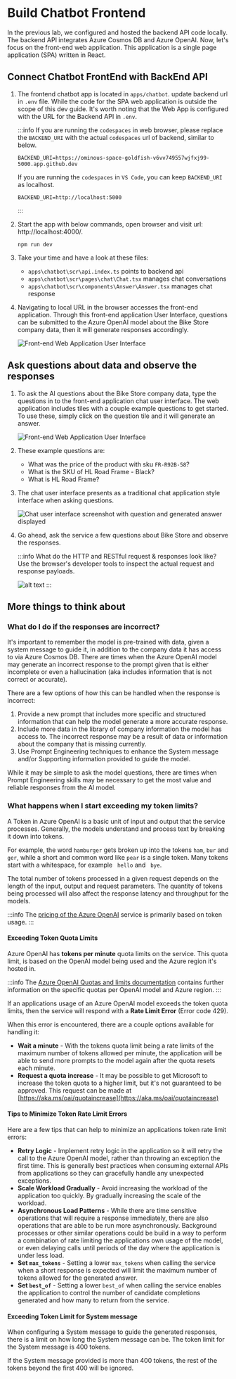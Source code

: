 # Build Chatbot Frontend

In the previous lab, we configured and hosted the backend API code locally. The backend API integrates Azure Cosmos DB and Azure OpenAI. Now, let's focus on the front-end web application. This application is a single page application (SPA) written in React.

## Connect Chatbot FrontEnd with BackEnd API

1. The frontend chatbot app is located in `apps/chatbot`. update backend url in `.env` file. While the code for the SPA web application is outside the scope of this dev guide. It's worth noting that the Web App is configured with the URL for the Backend API in `.env`.

   :::info
   If you are running the `codespaces` in web browser, please replace the `BACKEND_URI` with the actual `codespaces` url of backend, similar to below.

   ```
   BACKEND_URI=https://ominous-space-goldfish-v6vv749557wjfxj99-5000.app.github.dev
   ```

   If you are running the `codespaces` in `VS Code`, you can keep `BACKEND_URI` as localhost.

   ```
   BACKEND_URI=http://localhost:5000
   ```
   :::

2. Start the app with below commands, open browser and visit url: http://localhost:4000/.

   ```
   npm run dev
   ```
   
3. Take your time and have a look at these files:
   - `apps\chatbot\scr\api.index.ts` points to backend api
   - `apps\chatbot\scr\pages\chat\Chat.tsx` manages chat conversations
   - `apps\chatbot\scr\components\Answer\Answer.tsx` manages chat response

4. Navigating to local URL in the browser accesses the front-end application. Through this front-end application User Interface, questions can be submitted to the Azure OpenAI model about the Bike Store company data, then it will generate responses accordingly.

   ![Front-end Web Application User Interface](images/2024-01-17-12-42-59.png)

## Ask questions about data and observe the responses

1. To ask the AI questions about the Bike Store company data, type the questions in to the front-end application chat user interface. The web application includes tiles with a couple example questions to get started. To use these, simply click on the question tile and it will generate an answer.

   ![Front-end Web Application User Interface](images/2024-01-17-12-42-59.png)

2. These example questions are:

   - What was the price of the product with sku `FR-R92B-58`?
   - What is the SKU of HL Road Frame - Black?
   - What is HL Road Frame?

3. The chat user interface presents as a traditional chat application style interface when asking questions.

   ![Chat user interface screenshot with question and generated answer displayed](images/chatbot-frontend-image-2.png)

4. Go ahead, ask the service a few questions about Bike Store and observe the responses.

   :::info
   What do the HTTP and RESTful request & responses look like? Use the browser's developer tools to inspect the actual request and response payloads.

   ![alt text](images/raw-request.png)
   :::

## More things to think about

### What do I do if the responses are incorrect?

It's important to remember the model is pre-trained with data, given a system message to guide it, in addition to the company data it has access to via Azure Cosmos DB. There are times when the Azure OpenAI model may generate an incorrect response to the prompt given that is either incomplete or even a hallucination (aka includes information that is not correct or accurate).

There are a few options of how this can be handled when the response is incorrect:

1. Provide a new prompt that includes more specific and structured information that can help the model generate a more accurate response.
2. Include more data in the library of company information the model has access to. The incorrect response may be a result of data or information about the company that is missing currently.
3. Use Prompt Engineering techniques to enhance the System message and/or Supporting information provided to guide the model.

While it may be simple to ask the model questions, there are times when Prompt Engineering skills may be necessary to get the most value and reliable responses from the AI model.

### What happens when I start exceeding my token limits?

A Token in Azure OpenAI is a basic unit of input and output that the service processes. Generally, the models understand and process text by breaking it down into tokens.

For example, the word `hamburger` gets broken up into the tokens `ham`, `bur` and `ger`, while a short and common word like `pear` is a single token. Many tokens start with a whitespace, for example ` hello` and ` bye`.

The total number of tokens processed in a given request depends on the length of the input, output and request parameters. The quantity of tokens being processed will also affect the response latency and throughput for the models.

:::info
The [pricing of the Azure OpenAI](https://azure.microsoft.com/pricing/details/cognitive-services/openai-service/) service is primarily based on token usage.
:::

#### Exceeding Token Quota Limits

Azure OpenAI has **tokens per minute** quota limits on the service. This quota limit, is based on the OpenAI model being used and the Azure region it's hosted in.

:::info
The [Azure OpenAI Quotas and limits documentation](https://learn.microsoft.com/azure/ai-services/openai/quotas-limits) contains further information on the specific quotas per OpenAI model and Azure region.
:::

If an applications usage of an Azure OpenAI model exceeds the token quota limits, then the service will respond with a **Rate Limit Error** (Error code 429).

When this error is encountered, there are a couple options available for handling it:

- **Wait a minute** - With the tokens quota limit being a rate limits of the maximum number of tokens allowed per minute, the application will be able to send more prompts to the model again after the quota resets each minute.
- **Request a quota increase** - It may be possible to get Microsoft to increase the token quota to a higher limit, but it's not guaranteed to be approved. This request can be made at [https://aka.ms/oai/quotaincrease](https://aka.ms/oai/quotaincrease)

#### Tips to Minimize Token Rate Limit Errors

Here are a few tips that can help to minimize an applications token rate limit errors:

- **Retry Logic** - Implement retry logic in the application so it will retry the call to the Azure OpenAI model, rather than throwing an exception the first time. This is generally best practices when consuming external APIs from applications so they can gracefully handle any unexpected exceptions.
- **Scale Workload Gradually** - Avoid increasing the workload of the application too quickly. By gradually increasing the scale of the workload.
- **Asynchronous Load Patterns** - While there are time sensitive operations that will require a response immediately, there are also operations that are able to be run more asynchronously. Background processes or other similar operations could be build in a way to perform a combination of rate limiting the applications own usage of the model, or even delaying calls until periods of the day where the application is under less load.
- **Set `max_tokens`** - Setting a lower `max_tokens` when calling the service when a short response is expected will limit the maximum number of tokens allowed for the generated answer.
- **Set `best_of`** - Setting a lower `best_of` when calling the service enables the application to control the number of candidate completions generated and how many to return from the service.

#### Exceeding Token Limit for System message

When configuring a System message to guide the generated responses, there is a limit on how long the System message can be. The token limit for the System message is 400 tokens.

If the System message provided is more than 400 tokens, the rest of the tokens beyond the first 400 will be ignored.
